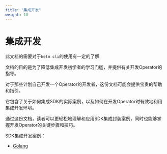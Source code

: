```yaml
---
title: "集成开发"
weight: 10
---
```


# 集成开发



此文档的需要对于`helm cli`的使用有一定的了解



文档的目的是为了降低集成开发初学者的学习门槛，并提供有关开发Operator的指导。

对于那些计划自己开发一个Operator的开发者，这份文档可能会提供宝贵的帮助和指引。

它包含了关于如何集成SDK的实际案例，以及如何在开发Operator时有效地利用集成开发环境。

通过这份文档，读者可以更轻松地理解和应用SDK集成封装案例，同时也能够掌握开发Operator的关键步骤和技巧。



SDK集成开发案例：

- [Golang](golang.md)

